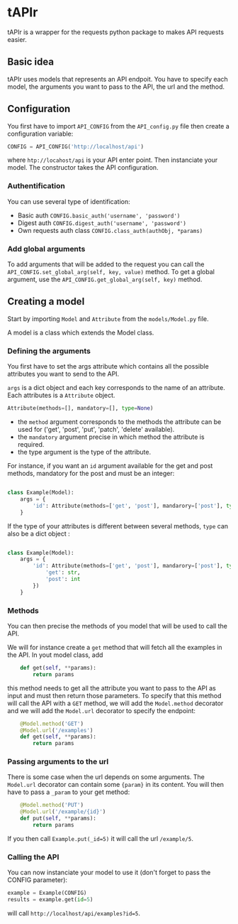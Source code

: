 # tAPIr

tAPIr is a wrapper for the requests python package to makes API requests easier.

## Basic idea

tAPIr uses models that represents an API endpoit. You have to specify each model, the arguments you want to pass to the API, the url and the method.

## Configuration

You first have to import `API_CONFIG` from the `API_config.py`
file then create a configuration variable:

``` python
CONFIG = API_CONFIG('http://localhost/api')
```

where `htp://locahost/api` is your API enter point.
Then instanciate your model. The constructor takes the API configuration.

### Authentification

You can use several type of identification:
- Basic auth `CONFIG.basic_auth('username', 'password')`
- Digest auth `CONFIG.digest_auth('username', 'password')`
- Own requests auth class `CONFIG.class_auth(authObj, *params)`

### Add global arguments

To add arguments that will be added to the request you can call the
`API_CONFIG.set_global_arg(self, key, value)` method.
To get a global argument, use the `API_CONFIG.get_global_arg(self, key)` method.

## Creating a model

Start by importing `Model` and `Attribute` from the `models/Model.py` file.

A model is a class which extends the Model class.

### Defining the arguments

You first have to set the args attribute which contains all the possible attributes you want to send to the API.

`args` is a dict object and each key corresponds to the name of an attribute.
Each attributes is a `Attribute` object.

``` python
Attribute(methods=[], mandatory=[], type=None)
```

- the `method` argument corresponds to the methods the attribute can be used for ('get', 'post', 'put', 'patch', 'delete' available).
- the `mandatory` argument precise in which method the attribute is required.
- the type argument is the type of the attribute.

For instance, if you want an `id` argument available for the get and post methods, mandatory for the post and must be an integer: 
``` python

class Example(Model):
    args = {
        'id': Attribute(methods=['get', 'post'], mandarory=['post'], type=int) 
    }
```

If the type of your attributes is different between several methods, `type` can also be a dict object : 

``` python

class Example(Model):
    args = {
        'id': Attribute(methods=['get', 'post'], mandarory=['post'], type={
            'get': str,
            'post': int
        }) 
    }

```

### Methods

You can then precise the methods of you model that will be used to call the API.

We will for instance create a `get` method that will fetch all the examples in the API. In yout model class, add

``` python
    def get(self, **params):
        return params
``` 

this method needs to get all the attribute you want to pass to the API as input and must then return those parameters.
To specify that this method will call the API with a `GET` method, we will add the `Model.method` decorator and we will add the `Model.url` decorator to specify the endpoint:

``` python
    @Model.method('GET')
    @Model.url('/examples')
    def get(self, **params):
        return params
```

### Passing arguments to the url

There is some case when the url depends on some arguments. 
The `Model.url` decorator can contain some `{param}` in its content. 
You will then have to pass a `_param` to your get method:

``` python
    @Model.method('PUT')
    @Model.url('/example/{id}')
    def put(self, **params):
        return params
```

If you then call `Example.put(_id=5)` it will call the url `/example/5`.

### Calling the API

You can now instanciate your model to use it (don't forget to pass the CONFIG parameter):

``` python
example = Example(CONFIG)
results = example.get(id=5)
```

will call `http://localhost/api/examples?id=5`.
